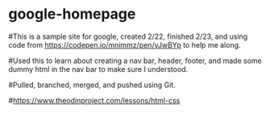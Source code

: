 # google-homepage

#This is a sample site for google, created 2/22, finished 2/23, and using code from https://codepen.io/mnimmz/pen/yJwBYp to help me along. 

#Used this to learn about creating a nav bar, header, footer, and made some dummy html in the nav bar to make sure I understood. 

#Pulled, branched, merged, and pushed using Git. 

#https://www.theodinproject.com/lessons/html-css
